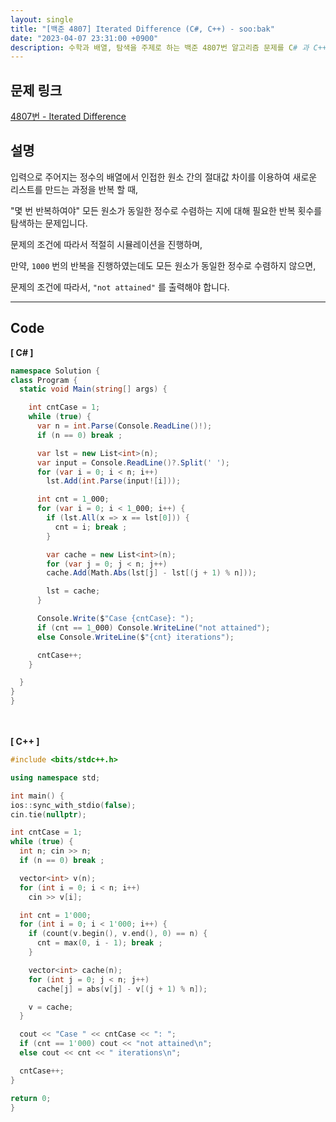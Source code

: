 ```yaml
---
layout: single
title: "[백준 4807] Iterated Difference (C#, C++) - soo:bak"
date: "2023-04-07 23:31:00 +0900"
description: 수학과 배열, 탐색을 주제로 하는 백준 4807번 알고리즘 문제를 C# 과 C++ 로 풀이 및 해설
---
```


## 문제 링크
  [4807번 - Iterated Difference](https://www.acmicpc.net/problem/4807)

## 설명
입력으로 주어지는 정수의 배열에서 인접한 원소 간의 절대값 차이를 이용하여 새로운 리스트를 만드는 과정을 반복 할 때, <br>

"몇 번 반복하여야" 모든 원소가 동일한 정수로 수렴하는 지에 대해 필요한 반복 횟수를 탐색하는 문제입니다. <br>

문제의 조건에 따라서 적절히 시뮬레이션을 진행하며, <br>

만약, `1000` 번의 반복을 진행하였는데도 모든 원소가 동일한 정수로 수렴하지 않으면, <br>

문제의 조건에 따라서, `"not attained"` 를 출력해야 합니다. <br>

- - -

## Code
<b>[ C# ] </b>
<br>

  ```c#
namespace Solution {
  class Program {
    static void Main(string[] args) {

      int cntCase = 1;
      while (true) {
        var n = int.Parse(Console.ReadLine()!);
        if (n == 0) break ;

        var lst = new List<int>(n);
        var input = Console.ReadLine()?.Split(' ');
        for (var i = 0; i < n; i++)
          lst.Add(int.Parse(input![i]));

        int cnt = 1_000;
        for (var i = 0; i < 1_000; i++) {
          if (lst.All(x => x == lst[0])) {
            cnt = i; break ;
          }

          var cache = new List<int>(n);
          for (var j = 0; j < n; j++)
          cache.Add(Math.Abs(lst[j] - lst[(j + 1) % n]));

          lst = cache;
        }

        Console.Write($"Case {cntCase}: ");
        if (cnt == 1_000) Console.WriteLine("not attained");
        else Console.WriteLine($"{cnt} iterations");

        cntCase++;
      }

    }
  }
}
  ```
<br><br>
<b>[ C++ ] </b>
<br>

  ```c++
#include <bits/stdc++.h>

using namespace std;

int main() {
  ios::sync_with_stdio(false);
  cin.tie(nullptr);

  int cntCase = 1;
  while (true) {
    int n; cin >> n;
    if (n == 0) break ;

    vector<int> v(n);
    for (int i = 0; i < n; i++)
      cin >> v[i];

    int cnt = 1'000;
    for (int i = 0; i < 1'000; i++) {
      if (count(v.begin(), v.end(), 0) == n) {
        cnt = max(0, i - 1); break ;
      }

      vector<int> cache(n);
      for (int j = 0; j < n; j++)
        cache[j] = abs(v[j] - v[(j + 1) % n]);

      v = cache;
    }

    cout << "Case " << cntCase << ": ";
    if (cnt == 1'000) cout << "not attained\n";
    else cout << cnt << " iterations\n";

    cntCase++;
  }

  return 0;
}
  ```
